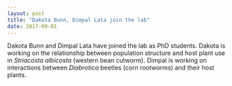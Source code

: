 ```yaml
---
layout: post
title: "Dakota Bunn, Dimpal Lata join the lab"
date: 2017-09-01
---
```


Dakota Bunn and Dimpal Lata have joined the lab as PhD students. Dakota is working on the relationship between population structure and host plant use in *Striacosta albicosta* (western bean cutworm). Dimpal is working on interactions between *Diabrotica* beetles (corn rootworms) and their host plants.
